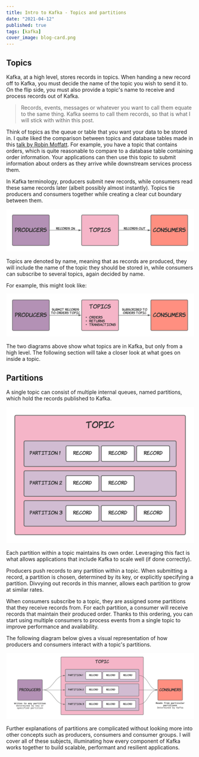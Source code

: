 ```yaml
---
title: Intro to Kafka - Topics and partitions
date: "2021-04-12"
published: true
tags: [kafka]
cover_image: blog-card.png
---
```


## Topics

Kafka, at a high level, stores records in topics. When handing a new record off to Kafka, you must decide the name of the topic you wish to send it to. On the flip side, you must also provide a topic's name to receive and process records out of Kafka.

> Records, events, messages or whatever you want to call them equate to the same thing. Kafka seems to call them records, so that is what I will stick with within this post. 

Think of topics as the queue or table that you want your data to be stored in. I quite liked the comparison between topics and database tables made in this [talk by Robin Moffatt](https://www.youtube.com/watch?v=xy6jNKI3tKU&t=473s). For example, you have a topic that contains orders, which is quite reasonable to compare to a database table containing order information. Your applications can then use this topic to submit information about orders as they arrive while downstream services process them.

In Kafka terminology, producers submit new records, while consumers read these same records later (albeit possibly almost instantly). Topics tie producers and consumers together while creating a clear cut boundary between them. 

![Kafka producers, topics and consumers](./kafka-producer-topic-consumer.png)

Topics are denoted by name, meaning that as records are produced, they will include the name of the topic they should be stored in, while consumers can subscribe to several topics, again decided by name.

For example, this might look like:

![Kafka producers, topics and consumers with some topic names](./kafka-producer-topic-consumer-2.png)

The two diagrams above show what topics are in Kafka, but only from a high level. The following section will take a closer look at what goes on inside a topic.

## Partitions

A single topic can consist of multiple internal queues, named partitions, which hold the records published to Kafka.

![Kafka producers, topics and consumers with some topic names](./kafka-topic-partitions.png)

Each partition within a topic maintains its own order. Leveraging this fact is what allows applications that include Kafka to scale well (if done correctly). 

Producers push records to any partition within a topic. When submitting a record, a partition is chosen, determined by its key, or explicitly specifying a partition. Divvying out records in this manner, allows each partition to grow at similar rates.

When consumers subscribe to a topic, they are assigned some partitions that they receive records from. For each partition, a consumer will receive records that maintain their produced order. Thanks to this ordering, you can start using multiple consumers to process events from a single topic to improve performance and availability.

The following diagram below gives a visual representation of how producers and consumers interact with a topic's partitions.

![Kafka producers, topics and consumers with some topic names](./kafka-topic-partitions-producers-consumers.png)

Further explanations of partitions are complicated without looking more into other concepts such as producers, consumers and consumer groups. I will cover all of these subjects, illuminating how every component of Kafka works together to build scalable, performant and resilient applications.
